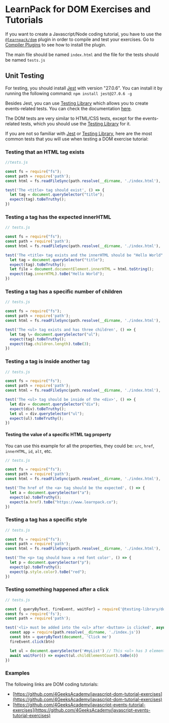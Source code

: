 # LearnPack for DOM Exercises and Tutorials

If you want to create a Javascript/Node coding tutorial, you have to use the [`@learnpack/dom`](https://www.npmjs.com/package/@learnpack/dom) plugin in order to compile and test your exercises. Go to [Compiler Plugins](/configure#compiler-plugins) to see how to install the plugin.

The main file should be named `index.html` and the file for the tests should be named `tests.js`

## Unit Testing

For testing, you should install [Jest](https://jestjs.io/) with version "27.0.6". You can install it by running the following command: `npm install jest@27.0.6 -g`

Besides Jest, you can use [Testing Library](https://testing-library.com/docs/dom-testing-library/intro/) which allows you to create events-related tests. You can check the documentation [here](https://testing-library.com/docs/dom-testing-library/intro/).

The DOM tests are very similar to HTML/CSS tests, except for the events-related tests, which you should use the [Testing Library](https://testing-library.com/docs/dom-testing-library/intro/) for it.

If you are not so familiar with [Jest](https://jestjs.io/) or [Testing Library](https://testing-library.com/docs/dom-testing-library/intro/), here are the most common tests that you will use when testing a DOM exercise tutorial:

### Testing that an HTML tag exists

```js
//tests.js

const fs = require("fs");
const path = require('path');
const html = fs.readFileSync(path.resolve(__dirname, './index.html'), 'utf8');

test('The <title> tag should exist', () => {
  let tag = document.querySelector("title");
  expect(tag).toBeTruthy();
})
```

### Testing a tag has the expected innerHTML

```js
// tests.js

const fs = require("fs");
const path = require('path');
const html = fs.readFileSync(path.resolve(__dirname, './index.html'), 'utf8');

test('The <title> tag exists and the innerHTML should be "Hello World"', () => {
  let tag = document.querySelector("title");
  expect(tag).toBeTruthy();
  let file = document.documentElement.innerHTML = html.toString();
  expect(tag.innerHTML).toBe("Hello World");
})
```

### Testing a tag has a specific number of children

```js
// tests.js

const fs = require("fs");
const path = require('path');
const html = fs.readFileSync(path.resolve(__dirname, './index.html'), 'utf8');

test('The <ul> tag exists and has three children', () => {
  let tag \= document.querySelector("ul");
  expect(tag).toBeTruthy();
  expect(tag.children.length).toBe(3);
})
```

### Testing a tag is inside another tag

```js
// tests.js

const fs = require("fs");
const path = require('path');
const html = fs.readFileSync(path.resolve(__dirname, './index.html'), 'utf8');

test('The <ul> tag should be inside of the <div>', () => {
  let div = document.querySelector("div");
  expect(div).toBeTruthy();
  let ul = div.querySelector("ul");
  expect(ul).toBeTruthy();
})
```

#### Testing the value of a specific HTML tag property

You can use this example for all the properties, they could be: `src`, `href`, `innerHTML`, `id`, `alt`, etc.

```js
// tests.js

const fs = require("fs");
const path = require('path');
const html = fs.readFileSync(path.resolve(__dirname, './index.html'), 'utf8');

test('The href of the <a> tag should be the expected', () => {
  let a = document.querySelector("a");
  expect(a).toBeTruthy();
  expect(a.href).toBe("https://www.learnpack.co");
})
```

### Testing a tag has a specific style

```js
// tests.js

const fs = require("fs");
const path = require('path');
const html = fs.readFileSync(path.resolve(__dirname, './index.html'), 'utf8');

test('The <p> tag should have a red font color', () => {
  let p = document.querySelector("p");
  expect(p).toBeTruthy();
  expect(p.style.color).toBe("red");
})
```

### Testing something happened after a click

```js
// tests.js

const { queryByText, fireEvent, waitFor} = require('@testing-library/dom');
const fs = require('fs');
const path = require('path');

test('<li> must be added into the <ul> after <button> is clicked', async () => {
  const app = require(path.resolve(__dirname, './index.js'))
  const btn = queryByText(document, 'Click me')
  fireEvent.click(btn)

  let ul = document.querySelector('#myList') // This <ul> has 3 elements already.
  await waitFor(() => expect(ul.childElementCount).toBe(4))
})
```

### Examples

The following links are DOM coding tutorials:
*   ​[https://github.com/4GeeksAcademy/javascript-dom-tutorial-exercises](https://github.com/4GeeksAcademy/javascript-dom-tutorial-exercises)​
*   ​[https://github.com/4GeeksAcademy/javascript-events-tutorial-exercises](https://github.com/4GeeksAcademy/javascript-events-tutorial-exercises)​

